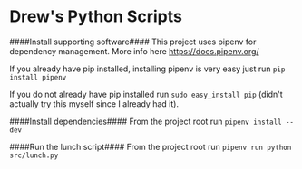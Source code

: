 # Drew's Python Scripts

####Install supporting software####
This project uses pipenv for dependency management. More info here https://docs.pipenv.org/

If you already have pip installed, installing pipenv is very easy just run ```pip install pipenv```

If you do not already have pip installed run ```sudo easy_install pip``` (didn't actually try this myself since I already had it).

####Install dependencies####
From the project root run ```pipenv install --dev```

####Run the lunch script####
From the project root run ```pipenv run python src/lunch.py ```
